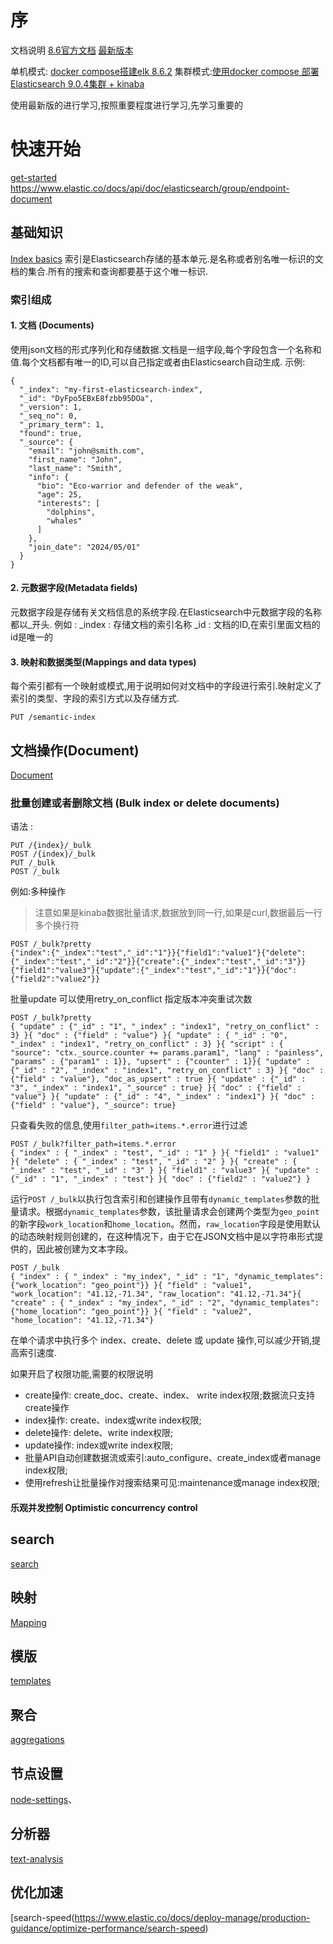 # 序

文档说明
[8.6官方文档](https://www.elastic.co/guide/en/elasticsearch/reference/8.6/elasticsearch-intro.html)
[最新版本](https://www.elastic.co/guide/en/elasticsearch/reference/current/index.html)


单机模式: [docker compose搭建elk 8.6.2](https://blog.csdn.net/zhazhagu/article/details/148619309)
集群模式:[使用docker compose 部署Elasticsearch 9.0.4集群 + kinaba](https://blog.csdn.net/zhazhagu/article/details/149809217)

使用最新版的进行学习,按照重要程度进行学习,先学习重要的

# 快速开始
[get-started](https://www.elastic.co/docs/solutions/search/get-started)
https://www.elastic.co/docs/api/doc/elasticsearch/group/endpoint-document
## 基础知识 
[Index basics](https://www.elastic.co/docs/manage-data/data-store/index-basics)
索引是Elasticsearch存储的基本单元.是名称或者别名唯一标识的文档的集合.所有的搜索和查询都要基于这个唯一标识.

### 索引组成
#### 1.  文档 (Documents)
使用json文档的形式序列化和存储数据.文档是一组字段,每个字段包含一个名称和值.每个文档都有唯一的ID,可以自己指定或者由Elasticsearch自动生成.
示例:
```http request
{
  "_index": "my-first-elasticsearch-index",
  "_id": "DyFpo5EBxE8fzbb95DOa",
  "_version": 1,
  "_seq_no": 0,
  "_primary_term": 1,
  "found": true,
  "_source": {
    "email": "john@smith.com",
    "first_name": "John",
    "last_name": "Smith",
    "info": {
      "bio": "Eco-warrior and defender of the weak",
      "age": 25,
      "interests": [
        "dolphins",
        "whales"
      ]
    },
    "join_date": "2024/05/01"
  }
}
```

#### 2. 元数据字段(Metadata fields)
元数据字段是存储有关文档信息的系统字段.在Elasticsearch中元数据字段的名称都以_开头.
例如 :
_index : 存储文档的索引名称
_id : 文档的ID,在索引里面文档的id是唯一的
#### 3. 映射和数据类型(Mappings and data types)
每个索引都有一个映射或模式,用于说明如何对文档中的字段进行索引.映射定义了索引的类型、字段的索引方式以及存储方式.

```http request
PUT /semantic-index
```

## 文档操作(Document)
[Document](https://www.elastic.co/docs/api/doc/elasticsearch/group/endpoint-document)

### 批量创建或者删除文档 (Bulk index or delete documents)
语法 :
```http request
PUT /{index}/_bulk
POST /{index}/_bulk
PUT /_bulk
POST /_bulk
```
例如:多种操作
> 注意如果是kinaba数据批量请求,数据放到同一行,如果是curl,数据最后一行多个换行符

```http request
POST /_bulk?pretty
{"index":{"_index":"test","_id":"1"}}{"field1":"value1"}{"delete":{"_index":"test","_id":"2"}}{"create":{"_index":"test","_id":"3"}}{"field1":"value3"}{"update":{"_index":"test","_id":"1"}}{"doc":{"field2":"value2"}}
```

批量update 可以使用retry_on_conflict 指定版本冲突重试次数
```http request
POST /_bulk?pretty
{ "update" : {"_id" : "1", "_index" : "index1", "retry_on_conflict" : 3} }{ "doc" : {"field" : "value"} }{ "update" : { "_id" : "0", "_index" : "index1", "retry_on_conflict" : 3} }{ "script" : { "source": "ctx._source.counter += params.param1", "lang" : "painless", "params" : {"param1" : 1}}, "upsert" : {"counter" : 1}}{ "update" : {"_id" : "2", "_index" : "index1", "retry_on_conflict" : 3} }{ "doc" : {"field" : "value"}, "doc_as_upsert" : true }{ "update" : {"_id" : "3", "_index" : "index1", "_source" : true} }{ "doc" : {"field" : "value"} }{ "update" : {"_id" : "4", "_index" : "index1"} }{ "doc" : {"field" : "value"}, "_source": true}
```

只查看失败的信息,使用`filter_path=items.*.error`进行过滤
```http request
POST /_bulk?filter_path=items.*.error
{ "index" : { "_index" : "test", "_id" : "1" } }{ "field1" : "value1" }{ "delete" : { "_index" : "test", "_id" : "2" } }{ "create" : { "_index" : "test", "_id" : "3" } }{ "field1" : "value3" }{ "update" : {"_id" : "1", "_index" : "test"} }{ "doc" : {"field2" : "value2"} }
```

运行`POST /_bulk`以执行包含索引和创建操作且带有`dynamic_templates`参数的批量请求。根据`dynamic_templates`参数，该批量请求会创建两个类型为`geo_point`的新字段`work_location`和`home_location`。然而，`raw_location`字段是使用默认的动态映射规则创建的，在这种情况下，由于它在JSON文档中是以字符串形式提供的，因此被创建为文本字段。
```http request
POST /_bulk
{ "index" : { "_index" : "my_index", "_id" : "1", "dynamic_templates": {"work_location": "geo_point"}} }{ "field" : "value1", "work_location": "41.12,-71.34", "raw_location": "41.12,-71.34"}{ "create" : { "_index" : "my_index", "_id" : "2", "dynamic_templates": {"home_location": "geo_point"}} }{ "field" : "value2", "home_location": "41.12,-71.34"}
```

在单个请求中执行多个 index、create、delete 或 update 操作,可以减少开销,提高索引速度.

如果开启了权限功能,需要的权限说明
- create操作: create_doc、create、index、 write index权限;数据流只支持create操作
- index操作: create、index或write index权限;
- delete操作: delete、write index权限;
- update操作: index或write index权限;
- 批量API自动创建数据流或索引:auto_configure、create_index或者manage index权限;
- 使用refresh让批量操作对搜索结果可见:maintenance或manage index权限;

#### 乐观并发控制 Optimistic concurrency control






##  search
[search](https://www.elastic.co/docs/api/doc/elasticsearch/operation/operation-search)



##  映射
[Mapping](https://www.elastic.co/docs/manage-data/data-store/mapping)

## 模版
[templates](https://www.elastic.co/docs/manage-data/data-store/templates)

## 聚合
[aggregations](https://www.elastic.co/docs/explore-analyze/query-filter/aggregations)

## 节点设置
[node-settings](https://www.elastic.co/docs/reference/elasticsearch/configuration-reference/node-settings)、

## 分析器
[text-analysis](https://www.elastic.co/docs/manage-data/data-store/text-analysis)

## 优化加速
[search-speed(https://www.elastic.co/docs/deploy-manage/production-guidance/optimize-performance/search-speed)
